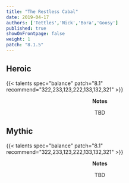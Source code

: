 ```yaml
---
title: "The Restless Cabal"
date: 2019-04-17
authors: ['Tettles','Nick','Bora','Goosy']
published: true
showOnFrontpage: false
weight: 1
patch: "8.1.5"
---
```


## Heroic
{{< talents spec="balance" patch="8.1" recommend="322,233,123,222,133,132,321" >}}

<center>
<b>Notes</b>

TBD

</center>


## Mythic
{{< talents spec="balance" patch="8.1" recommend="322,233,123,222,133,132,321" >}}
<center>
<b>Notes</b>

TBD

</center>
 
